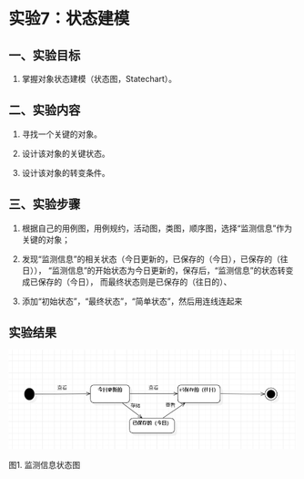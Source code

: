 # 实验7：状态建模

## 一、实验目标

1. 掌握对象状态建模（状态图，Statechart）。

## 二、实验内容

1. 寻找一个关键的对象。

2. 设计该对象的关键状态。

3. 设计该对象的转变条件。

## 三、实验步骤

1. 根据自己的用例图，用例规约，活动图，类图，顺序图，选择“监测信息”作为关键的对象；

2. 发现“监测信息”的相关状态（今日更新的，已保存的（今日），已保存的（往日）），
“监测信息”的开始状态为今日更新的，保存后，“监测信息”的状态转变成已保存的（今日），
而最终状态则是已保存的（往日的）、

3. 添加“初始状态”，“最终状态”，“简单状态”，然后用连线连起来

## 实验结果

![监测信息状态图](./lab7-监测信息状态图.jpg)

图1. 监测信息状态图


